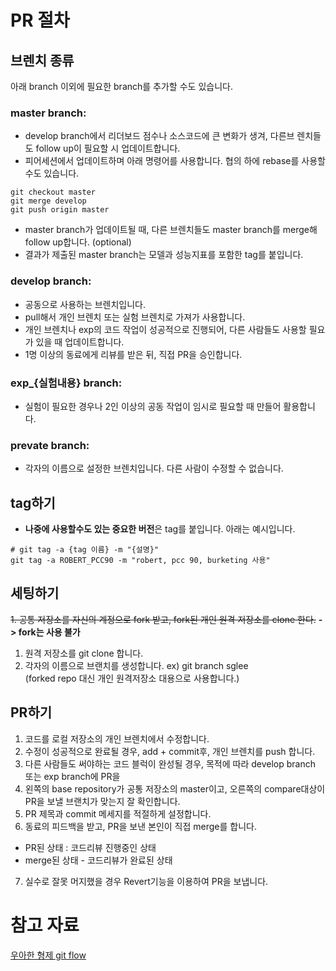 # PR 절차
## 브렌치 종류
아래 branch 이외에 필요한 branch를 추가할 수도 있습니다.

### master branch:
 - develop branch에서 리더보드 점수나 소스코드에 큰 변화가 생겨, 다른브 렌치들도 follow up이 필요할 시 업데이트합니다.
 - 피어세션에서 업데이트하며 아래 명령어를 사용합니다. 협의 하에 rebase를 사용할 수도 있습니다.
 ```commandLine
 git checkout master
 git merge develop
 git push origin master
 ```
 - master branch가 업데이트될 때, 다른 브렌치들도 master branch를 merge해 follow up합니다. (optional)
 - 결과가 제출된 master branch는 모델과 성능지표를 포함한 tag를 붙입니다.
 
### develop branch:
 - 공동으로 사용하는 브렌치입니다. 
 - pull해서 개인 브렌치 또는 실험 브렌치로 가져가 사용합니다.
 - 개인 브렌치나 exp의 코드 작업이 성공적으로 진행되어, 다른 사람들도 사용할 필요가 있을 때 업데이트합니다. 
 - 1명 이상의 동료에게 리뷰를 받은 뒤, 직접 PR을 승인합니다.

### exp_{실험내용} branch:
- 실험이 필요한 경우나 2인 이상의 공동 작업이 임시로 필요할 때 만들어 활용합니다.

### prevate branch:
- 각자의 이름으로 설정한 브렌치입니다. 다른 사람이 수정할 수 없습니다.

## tag하기
- **나중에 사용할수도 있는 중요한 버전**은 tag를 붙입니다.
아래는 예시입니다.
```commandLine
# git tag -a {tag 이름} -m "{설명}"
git tag -a ROBERT_PCC90 -m "robert, pcc 90, burketing 사용"
```

## 세팅하기
~~1. 공통 저장소를 자신의 계정으로 fork 받고, fork된 개인 원격 저장소를 clone 한다.~~ **-> fork는 사용 불가**
1. 원격 저장소를 git clone 합니다.
2. 각자의 이름으로 브랜치를 생성합니다. ex) git branch sglee   
(forked repo 대신 개인 원격저장소 대용으로 사용합니다.)

## PR하기
1. 코드를 로컬 저장소의 개인 브렌치에서 수정합니다.
2. 수정이 성공적으로 완료될 경우, add + commit후, 개인 브렌치를 push 합니다.
3. 다른 사람들도 써야하는 코드 블럭이 완성될 경우, 목적에 따라 develop branch 또는 exp branch에 PR을 
4. 왼쪽의 base repository가 공통 저장소의 master이고, 오른쪽의 compare대상이 PR을 보낼 브랜치가 맞는지 잘 확인합니다.
5. PR 제목과 commit 메세지를 적절하게 설정합니다.
6. 동료의 피드백을 받고, PR을 보낸 본인이 직접 merge를 합니다.
  - PR된 상태 : 코드리뷰 진행중인 상태
  - merge된 상태 - 코드리뷰가 완료된 상태
7. 실수로 잘못 머지했을 경우 Revert기능을 이용하여 PR을 보냅니다.

# 참고 자료
[우아한 형제 git flow](https://techblog.woowahan.com/2553/)
